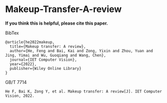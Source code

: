 # Makeup-Transfer-A-review
**If you think this is helpful, please cite this paper.**

BibTex
```
@article{he2022makeup,
  title={Makeup transfer: A review},
  author={He, Feng and Bai, Kai and Zong, Yixin and Zhou, Yuan and Jing, Yimai and Wu, Guoqiang and Wang, Chen},
  journal={IET Computer Vision},
  year={2022},
  publisher={Wiley Online Library}
}
```
GB/T 7714
```
He F, Bai K, Zong Y, et al. Makeup transfer: A review[J]. IET Computer Vision, 2022.
```
